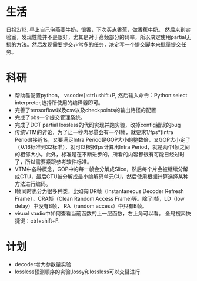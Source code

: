 # 生活
日报2/13. 早上自己泡燕麦牛奶，很香，下次买点香蕉，做香蕉牛奶。
然后来到实验室，发现性能并不是很好，尤其是对于高频部分的码率，所以决定使用partial无损的方法。然后发现需要提交非常多的任务，决定写一个提交脚本来批量提交任务。

# 科研
- 帮助磊配置python， vscode中ctrl+shift+P, 然后输入命令：Python:select interpreter,选择所使用的编译器即可。
- 完善了tensorflow以及csv以及checkpoints的输出路径的配置
- 完成了pbs一个提交管理系统。
- 完成了DCT partial lossless的代码实现并跑实验，改掉config错误的bug
- 传统VTM的讨论，为了让一秒内尽量会有一个I帧，就要求1/fps*(Intra Period)接近1s，又要满足Intra Period是GOP大小的整数倍，又GOP大小定了（从16标准到32标准），就可以根据fps计算出Intra Period，就是两个I帧之间的相邻大小。此外，标准是在不断进步的，所看的内容都很有可能已经过时了，所以需要紧跟参考软件标准。
- VTM中各种概念，GOP中的每一帧会分解成Slice，然后每个片会被继续分解成CTU，最后CTU被分解成最小编解码单元CU，然后使用根据计算选择某种方法进行编码。
- I帧同时也分为很多种类，比如有IDR帧（Instantaneous Decoder Refresh Frame）、CRA帧（Clean Random Access Frame)等。除了I帧，LD（low delay）中没有B帧， RA（random access）中只有B帧。
- visual studio中如何查看当前函数的上一层函数，右上角可以看。
全局搜索快捷键：ctrl+shift+F.


# 计划
- decoder增大参数量实验
- lossless预测顺序的实验,lossy和lossless可以交替进行



